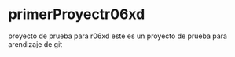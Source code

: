 # primerProyectr06xd
proyecto de prueba para r06xd
este es un proyecto de prueba para arendizaje de git
